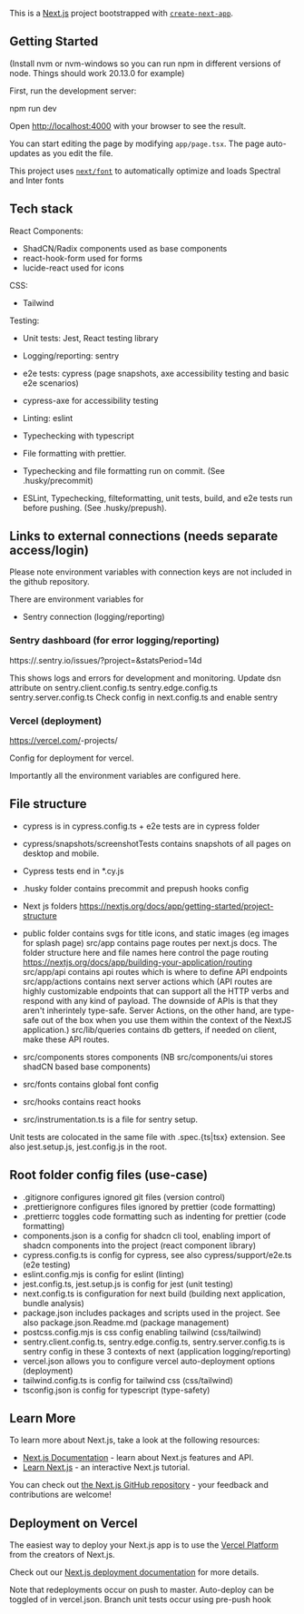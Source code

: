 This is a [Next.js](https://nextjs.org) project bootstrapped with [`create-next-app`](https://nextjs.org/docs/app/api-reference/cli/create-next-app).

## Getting Started

(Install nvm or nvm-windows so you can run npm in different versions of node.
Things should work 20.13.0 for example)

First, run the development server:

npm run dev

Open [http://localhost:4000](http://localhost:4000) with your browser to see the result.

You can start editing the page by modifying `app/page.tsx`. The page auto-updates as you edit the file.

This project uses [`next/font`](https://nextjs.org/docs/app/building-your-application/optimizing/fonts) to automatically optimize and loads Spectral and Inter fonts

## Tech stack

React Components:

- ShadCN/Radix components used as base components
- react-hook-form used for forms
- lucide-react used for icons

CSS:

- Tailwind

Testing:

- Unit tests: Jest, React testing library
- Logging/reporting: sentry
- e2e tests: cypress (page snapshots, axe accessibility testing and basic e2e scenarios)
- cypress-axe for accessibility testing
- Linting: eslint
- Typechecking with typescript
- File formatting with prettier.

- Typechecking and file formatting run on commit. (See .husky/precommit)
- ESLint, Typechecking, filteformatting, unit tests, build, and e2e tests run before pushing. (See .husky/prepush).

## Links to external connections (needs separate access/login)

Please note environment variables with connection keys are not included in the github repository.

There are environment variables for

- Sentry connection (logging/reporting)

### Sentry dashboard (for error logging/reporting)

https://<your user>.sentry.io/issues/?project=<your project id>&statsPeriod=14d

This shows logs and errors for development and monitoring.
Update dsn attribute on
sentry.client.config.ts
sentry.edge.config.ts
sentry.server.config.ts
Check config in next.config.ts and enable sentry

### Vercel (deployment)

https://vercel.com/<vercelusername>-projects/<projectfolder>

Config for deployment for vercel.

Importantly all the environment variables are configured here.

## File structure

- cypress is in cypress.config.ts + e2e tests are in cypress folder
- cypress/snapshots/screenshotTests contains snapshots of all pages on desktop and mobile.
- Cypress tests end in \*.cy.js

- .husky folder contains precommit and prepush hooks config
- Next js folders https://nextjs.org/docs/app/getting-started/project-structure
- public folder contains svgs for title icons, and static images (eg images for splash page)
  src/app contains page routes per next.js docs. The folder structure here and file names here control the page routing
  https://nextjs.org/docs/app/building-your-application/routing
  src/app/api contains api routes which is where to define API endpoints
  src/app/actions contains next server actions which
  (API routes are highly customizable endpoints that can support all the HTTP verbs and respond with any kind of payload. The downside of APIs is that they aren't inherintely type-safe. Server Actions, on the other hand, are type-safe out of the box when you use them within the context of the NextJS application.)
  src/lib/queries contains db getters, if needed on client, make these API routes.
- src/components stores components (NB src/components/ui stores shadCN based base components)
- src/fonts contains global font config
- src/hooks contains react hooks
- src/instrumentation.ts is a file for sentry setup.

Unit tests are colocated in the same file with .spec.{ts|tsx} extension. See also jest.setup.js, jest.config.js in the root.

## Root folder config files (use-case)

- .gitignore configures ignored git files (version control)
- .prettierignore configures files ignored by prettier (code formatting)
- .prettierrc toggles code formatting such as indenting for prettier (code formatting)
- components.json is a config for shadcn cli tool, enabling import of shadcn components into the project (react component library)
- cypress.config.ts is config for cypress, see also cypress/support/e2e.ts (e2e testing)
- eslint.config.mjs is config for eslint (linting)
- jest.config.ts, jest.setup.js is config for jest (unit testing)
- next.config.ts is configuration for next build (building next application, bundle analysis)
- package.json includes packages and scripts used in the project. See also package.json.Readme.md (package management)
- postcss.config.mjs is css config enabling tailwind (css/tailwind)
- sentry.client.config.ts, sentry.edge.config.ts, sentry.server.config.ts is sentry config in these 3 contexts of next (application logging/reporting)
- vercel.json allows you to configure vercel auto-deployment options (deployment)
- tailwind.config.ts is config for tailwind css (css/tailwind)
- tsconfig.json is config for typescript (type-safety)

## Learn More

To learn more about Next.js, take a look at the following resources:

- [Next.js Documentation](https://nextjs.org/docs) - learn about Next.js features and API.
- [Learn Next.js](https://nextjs.org/learn) - an interactive Next.js tutorial.

You can check out [the Next.js GitHub repository](https://github.com/vercel/next.js) - your feedback and contributions are welcome!

## Deployment on Vercel

The easiest way to deploy your Next.js app is to use the [Vercel Platform](https://vercel.com/new?utm_medium=default-template&filter=next.js&utm_source=create-next-app&utm_campaign=create-next-app-readme) from the creators of Next.js.

Check out our [Next.js deployment documentation](https://nextjs.org/docs/app/building-your-application/deploying) for more details.

Note that redeployments occur on push to master.
Auto-deploy can be toggled of in vercel.json.
Branch unit tests occur using pre-push hook
